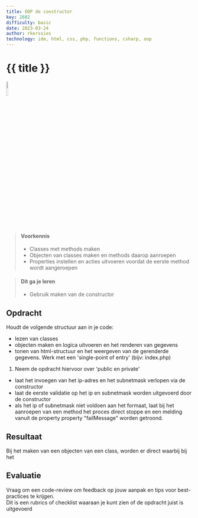 ```yaml
---
title: OOP de constructor
key: 2602
difficulty: basic
date: 2023-03-24
author: rkerssies
technology: ide, html, css, php, functions, csharp, oop
---
```


# {{ title }}

<img src="{{ '/_assets/api/PHP-logo.png' | url }}" style="width:10%;">

> #### Voorkennis
> * Classes met methods maken
> * Objecten van classes maken en methods daarop aanroepen
> * Properties instellen en acties uitvoeren voordat de eerste method wordt aangeroepen 


> #### Dit ga je leren
> * Gebruik maken van de constructor


## Opdracht
Houdt de volgende structuur aan in je code:
* lezen van classes
* objecten maken en logica uitvoeren en het renderen van gegevens
* tonen van html-structuur en het weergeven van de gerenderde gegevens.
Werk met een 'single-point of entry' (bijv: index.php)

1. Neem de opdracht hiervoor over 'public en private'
* laat het invoegen van het ip-adres en het subnetmask verlopen via de constructor
* laat de eerste validatie op het ip en subnetmask worden uitgevoerd door de constructor
* als het ip of subnetmask niet voldoen aan het formaat, laat bij het aanroepen van een method het proces direct stoppe
 en een melding vanuit de property property "failMessage" worden getroond.

## Resultaat
Bij het maken van een objecten van een class, worden er direct  waarbij bij het

## Evaluatie
Vraag om een code-review om feedback op jouw aanpak en tips voor best-practices te krijgen.<br>
Dit is een rubrics of checklist waaraan je kunt zien of de opdracht juist is uitgevoerd
